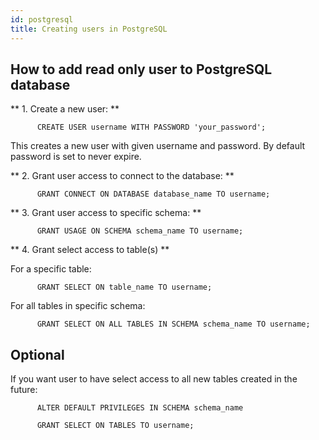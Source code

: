 ```yaml
---
id: postgresql
title: Creating users in PostgreSQL
---
```


## How to add read only user to PostgreSQL database


** 1. Create a new user: **

          CREATE USER username WITH PASSWORD 'your_password';

This creates a new user with given username and password. By default password is set to never expire.

** 2. Grant user access to connect to the database: **

          GRANT CONNECT ON DATABASE database_name TO username;

** 3. Grant user access to specific schema: **

          GRANT USAGE ON SCHEMA schema_name TO username;

** 4. Grant select access to table(s) **

For a specific table:

          GRANT SELECT ON table_name TO username;

For all tables in specific schema:

          GRANT SELECT ON ALL TABLES IN SCHEMA schema_name TO username;

##  Optional

If you want user to have select access to all new tables created in the future:

          ALTER DEFAULT PRIVILEGES IN SCHEMA schema_name

          GRANT SELECT ON TABLES TO username;
